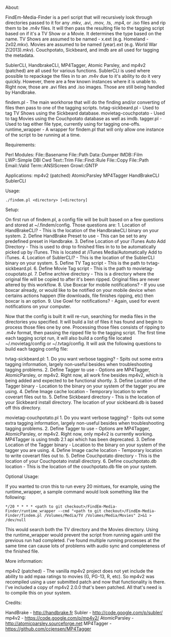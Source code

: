 About:

FindEm-Media-Finder is a perl script that will recursively look through directories passed to it for any .mkv, .avi, .mov, .ts, .mp4, or .iso files and rip them to be .m4v files.  It will then pass the resulting file to the tagging script based on if it's a TV Show or a Movie.  It determines the type based on the name.  TV Shows are assumed to be named <ShowName> - <Season>x<Episode>.ext (e.g. Homeland - 2x02.mkv).  Movies are assumed to be named <Movie Name>(year).ext (e.g. World War Z(2013).mkv).  Couchpotato, Sickbeard, and imdb are all used for tagging the metadata.

SublerCLI, HandbrakeCLI, MP4Tagger, Atomic Parsley, and mp4v2 (patched) are all used for various functions.  SublerCLI is used where possible to repackage the files in to an .m4v due to it's ability to do it very quickly.  However, there are a few known instances where it is unable to.  Right now, those are .avi files and .iso images.  Those are still being handled by Handbrake.

findem.pl - The main workhorse that will do the finding and/or converting of files then pass to one of the tagging scripts.
tvtag-sickbeard.pl - Used to tag TV Shows using the Sickbeard database.
movietag-couchpotato - Used to tag Movies using the Couchpotato database as well as imdb.
tagger.pl - Used to tag either file type, currently using for tagging one-offs.
runtime_wrapper - A wrapper for findem.pl that will only allow one instance of the script to be running at a time.  

Requirements:

Perl Modules:
File::Basename
File::Path
Data::Dumper
IMDB::Film
LWP::Simple
DBI
Cwd
Text::Trim
File::Find::Rule
File::Copy
File::Path
Email::Valid
Term::ANSIScreen
Growl::GNTP

Applications:
mp4v2 (patched)
AtomicParsley
MP4Tagger
HandBrakeCLI
SublerCLI

Usage:

	./findem.pl <directory> [<directory]

Setup:

On first run of findem.pl, a config file will be built based on a few questions and stored at ~/.findem/config.  Those questions are:
	1. Location of HandBrakeCLI? - This is the location of the HandbrakeCLI binary on your system.
	2. Define HandBrake Preset to use - This can be set to any predefined preset in Handbrake.
	3. Define Location of your iTunes Auto Add Directory - This is used to drop to finished files in to to be automatically picked up by iTunes.  This is located at <iTunes Library>/iTunes Media/Automatically Add to iTunes.
	4. Location of SublerCLI? - This is the location of the SublerCLI binary on your system.
	5. Define TV Tag script - This is the path to tvtag-sickbeard.pl.
	6. Define Movie Tag script - This is the path to movietag-coupotato.pl.
	7. Define archive directory - This is a directory where the original file will be copied to after it's been ripped.  Original files are never altered by this workflow.
	8. Use Boxcar for mobile notifications? - If you use boxcar already, or would like to be notified on your mobile device when certains actions happen (file downloads, file finishes ripping, etc) then boxcar is an option.
	9. Use Gowl for notifications? - Again, used for event notifications on your computer.
	
Now that the config is built it will re-run, searching for media files in the directories you specified.  It will build a list of files it has found and begin to process those files one by one.  Processing those files consists of ripping to .m4v format, then passing the ripped file to the tagging script.  The first time each tagging script run, it will also build a config file located ~/.movietag/config or ~/.tvtag/config.  It will ask the following questions to build each tagging config file:

tvtag-sickbeard.pl:
	1. Do you want verbose tagging? - Spits out some extra tagging information, largely non-useful besides when troubleshooting tagging problems.
	2. Define Tagger to use - Options are MP4Tagger, AtomicParsley, or mp4v2.  Right now, all work fine besides mp4v2, which is being added and expected to be functional shortly.
	3. Define Location of the Tagger binary -  Location to the binary on your system of the tagger you are using.
	4. Define Image cache location - Temporary location to write coverart files out to.
	5. Define Sickbeard directory - This is the location of your Sickbeard install directory.  The location of your sickbeard.db is based off this directory.
	
movietag-couchpotato.pl
	1. Do you want verbose tagging? - Spits out some extra tagging information, largely non-useful besides when troubleshooting tagging problems.
	2. Define Tagger to use - Options are MP4Tagger, AtomicParsley, or mp4v2.  Right now, only mp4v2 is currently working.  MP4Tagger is using tmdb 2.1 api which has been deprecated.
	3. Define Location of the Tagger binary -  Location to the binary on your system of the tagger you are using.
	4. Define Image cache location - Temporary location to write coverart files out to.
	5. Define Couchpotato directory - This is the location of your Couchpotato install directory.
	6. Define couchpotato.db location - This is the location of the couchpotato.db file on your system.
	
Optional Usage:

If you wanted to cron this to run every 20 mintues, for example, using the runtime_wrapper, a sample command would look something like the following:

	*/20 * * * * <path to git checkout>/FindEm-Media-Finder/runtime_wrapper --cmd "<path to git checkout>/FindEm-Media-Finder/findem.pl /Volumes/Media/TV /Volumes/Media/Movies" 2>&1 > /dev/null
	
This would search both the TV directory and the Movies directory.  Using the runtime_wrapper would prevent the script from running again until the previous run had completed.  I've found multiple running processes at the same time can cause lots of problems with audio sync and completeness of the finished file.
	
More information:

mp4v2 (patched) - The vanilla mp4v2 project does not yet include the ability to add mpaa ratings to movies (G, PG-13, R, etc).  So mp4v2 was recompiled using a user submitted patch and now that functionality is there.  I've included a copy of mp4v2 2.0.0 that's been patched.  All that's need is to compile this on your system.

Credits:

HandBrake - http://handbrake.fr
Subler - http://code.google.com/p/subler/
mp4v2 - https://code.google.com/p/mp4v2/
AtomicParsley - http://atomicparsley.sourceforge.net
MP4Tagger - https://github.com/ccjensen/MP4Tagger